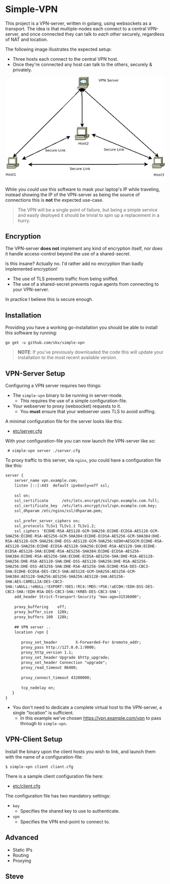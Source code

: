 # Simple-VPN

This project is a VPN-server, written in golang, using websockets as a transport.  The idea is that multiple-nodes each connect to a central VPN-server, and once connected they can talk to _each other_ securely, regardless of NAT and location.

The following image illustrates the expected setup:

* Three hosts each connect to the central VPN host.
* Once they're connected any host can talk to the others, securely & privately.

![Screenshot](_media/vpn.png)

While you _could_ use this software to mask your laptop's IP while traveling, instead showing the IP of the VPN-server as being the source of connections this is __not__ the expected use-case.

> The VPN will be a single point of failure, but being a simple service and easily deployed it should be trivial to spin up a replacement in a hurry.


## Encryption

The VPN-server __does not__ implement any kind of encryption itself, nor does it handle access-control beyond the use of a shared-secret.

Is this insane?  Actually no.  I'd rather add no encryption than badly implemented encryption!

* The use of TLS prevents traffic from being sniffed.
* The use of a shared-secret prevents rogue agents from connecting to your VPN-server.

In practice I believe this is secure enough.


## Installation

Providing you have a working go-installation you should be able to
install this software by running:

    go get -u github.com/skx/simple-vpn

> **NOTE**: If you've previously downloaded the code this will update your installation to the most recent available version.



## VPN-Server Setup

Configuring a VPN server requires two things:

* The `simple-vpn` binary to be running in server-mode.
  * This requires the use of a simple configuration-file.
* Your webserver to proxy (websocket) requests to it.
  * You __must__ ensure that your webserver uses TLS to avoid sniffing.

A minimal configuration file for the server looks like this:

* [etc/server.cfg](etc/server.cfg)

With your configuration-file you can now launch the VPN-server like so:

     # simple-vpn server ./server.cfg

To proxy traffic to this server, via `nginx`, you could have a configuration file like this:

    server {
        server_name vpn.example.com;
        listen [::]:443  default ipv6only=off ssl;

        ssl on;
        ssl_certificate      /etc/lets.encrypt/ssl/vpn.example.com.full;
        ssl_certificate_key  /etc/lets.encrypt/ssl/vpn.example.com.key;
        ssl_dhparam /etc/nginx/ssl/dhparam.pem;

        ssl_prefer_server_ciphers on;
        ssl_protocols TLSv1 TLSv1.1 TLSv1.2;
        ssl_ciphers 'ECDHE-RSA-AES128-GCM-SHA256:ECDHE-ECDSA-AES128-GCM-SHA256:ECDHE-RSA-AES256-GCM-SHA384:ECDHE-ECDSA-AES256-GCM-SHA384:DHE-RSA-AES128-GCM-SHA256:DHE-DSS-AES128-GCM-SHA256:kEDH+AESGCM:ECDHE-RSA-AES128-SHA256:ECDHE-ECDSA-AES128-SHA256:ECDHE-RSA-AES128-SHA:ECDHE-ECDSA-AES128-SHA:ECDHE-RSA-AES256-SHA384:ECDHE-ECDSA-AES256-SHA384:ECDHE-RSA-AES256-SHA:ECDHE-ECDSA-AES256-SHA:DHE-RSA-AES128-SHA256:DHE-RSA-AES128-SHA:DHE-DSS-AES128-SHA256:DHE-RSA-AES256-SHA256:DHE-DSS-AES256-SHA:DHE-RSA-AES256-SHA:ECDHE-RSA-DES-CBC3-SHA:ECDHE-ECDSA-DES-CBC3-SHA:AES128-GCM-SHA256:AES256-GCM-SHA384:AES128-SHA256:AES256-SHA256:AES128-SHA:AES256-SHA:AES:CAMELLIA:DES-CBC3-SHA:!aNULL:!eNULL:!EXPORT:!DES:!RC4:!MD5:!PSK:!aECDH:!EDH-DSS-DES-CBC3-SHA:!EDH-RSA-DES-CBC3-SHA:!KRB5-DES-CBC3-SHA';
        add_header Strict-Transport-Security "max-age=31536000";

        proxy_buffering    off;
        proxy_buffer_size  128k;
        proxy_buffers 100  128k;

        ## VPN server ..
        location /vpn {

           proxy_set_header        X-Forwarded-For $remote_addr;
           proxy_pass http://127.0.0.1:9000;
           proxy_http_version 1.1;
           proxy_set_header Upgrade $http_upgrade;
           proxy_set_header Connection "upgrade";
           proxy_read_timeout 86400;

           proxy_connect_timeout 43200000;

           tcp_nodelay on;
       }
    }

* You don't need to dedicate a complete virtual host to the VPN-server, a single "location" is sufficient.
  * In this example we've chosen https://vpn.example.com/vpn to pass through to `simple-vpn`.


## VPN-Client Setup

Install the binary upon the client hosts you wish to link, and launch them with the name of a configuration-file:

    $ simple-vpn client client.cfg

There is a sample client configuration file here:

* [etc/client.cfg](etc/client.cfg)

The configuration file has two mandatory settings:

* `key`
  * Specifies the shared key to use to authenticate.
* `vpn`
  * Specifies the VPN end-point to connect to.



## Advanced

* Static IPs
* Routing
* Proxying


Steve
--
